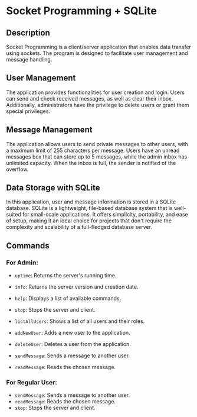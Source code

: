 # Socket Programming + SQLite

## Description
Socket Programming is a client/server application that enables data transfer using sockets. The program is designed to facilitate user management and message handling.

## User Management
The application provides functionalities for user creation and login. Users can send and check received messages, as well as clear their inbox. Additionally, administrators have the privilege to delete users or grant them special privileges.

## Message Management
The application allows users to send private messages to other users, with a maximum limit of 255 characters per message. Users have an unread messages box that can store up to 5 messages, while the admin inbox has unlimited capacity. When the inbox is full, the sender is notified of the overflow.

## Data Storage with SQLite
In this application, user and message information is stored in a SQLite database. SQLite is a lightweight, file-based database system that is well-suited for small-scale applications. 
It offers simplicity, portability, and ease of setup, making it an ideal choice for projects that don't require the complexity and scalability of a full-fledged database server.

## Commands

### For Admin:
- `uptime`: Returns the server's running time.
- `info`: Returns the server version and creation date.
- `help`: Displays a list of available commands.
- `stop`: Stops the server and client.

- `listAllUsers`: Shows a list of all users and their roles.
- `addNewUser`: Adds a new user to the application.
- `deleteUser`: Deletes a user from the application.
- `sendMessage`: Sends a message to another user.
- `readMessage`: Reads the chosen message.

### For Regular User:
- `sendMessage`: Sends a message to another user.
- `readMessage`: Reads the chosen message.
- `stop`: Stops the server and client.   
